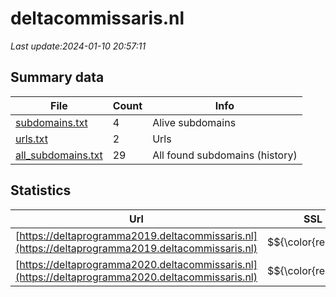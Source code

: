 # deltacommissaris.nl
*Last update:2024-01-10 20:57:11*
## Summary data
| File       | Count | Info |
|------------|-------|------|
|[subdomains.txt](/data/deltacommissaris/subdomains.txt)|4|Alive subdomains|
|[urls.txt](/data/deltacommissaris/urls.txt)|2|Urls|
|[all_subdomains.txt](/data/deltacommissaris/all_subdomains.txt)|29|All found subdomains (history)|
## Statistics
| Url | SSL | Server | Cookie | HSTS | CSP | XFO | XXP | RP | Tech |
|------------|-------|------|------|------|------|------|------|------|------|
|[https://deltaprogramma2019.deltacommissaris.nl](https://deltaprogramma2019.deltacommissaris.nl)| $${\color{red}A}$$ |nginx| |:white_check_mark: | |:warning: |:white_check_mark: | |:white_check_mark: | |:white_check_mark: | |Apache HTTP Server:2| |
|[https://deltaprogramma2020.deltacommissaris.nl](https://deltaprogramma2020.deltacommissaris.nl)| $${\color{red}A}$$ |nginx| |:white_check_mark: | |:warning: |:white_check_mark: | |:white_check_mark: | |:white_check_mark: | |Apache HTTP Server:2| |